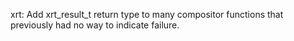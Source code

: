 xrt: Add xrt_result_t return type to many compositor functions that previously had no way to indicate failure.
